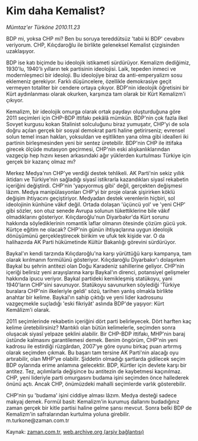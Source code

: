 # Kim daha Kemalist?

*Mümtaz'er Türköne 2010.11.23*

<td class="news-spot">
<p>BDP mi, yoksa CHP mi? Ben bu soruya tereddütsüz 'tabii ki BDP' cevabını veriyorum. CHP, Kılıçdaroğlu ile birlikte geleneksel Kemalist çizgisinden uzaklaşıyor.</p>
<p><p>BDP ise katı biçimde bu ideolojik istikameti sürdürüyor. Kemalizm dediğimiz, 1930'lu, 1940'lı yılların tek partisinin ideolojisi. Laik, tepeden inmeci ve modernleşmeci bir ideoloji. Bu ideolojiye biraz da anti-emperyalizm sosu eklemeniz gerekiyor. Farklı düşüncelere, özellikle demokrasiye geçit vermeyen totaliter bir cendere ortaya çıkıyor. BDP'nin ideolojik öğretisini bir Kürt aydınlanması olarak okurken, karşınıza tam olarak bir Kürt Kemalizm'i çıkıyor.
<p>Kemalizm, bir ideolojik omurga olarak ortak paydayı oluşturduğuna göre 2011 seçimleri için CHP-BDP ittifakı pekâlâ mümkün. BDP'nin çok fazla ilkel Sovyet kurgusu kokan Stalinist solculuğunu biraz yumuşatır, CHP'yi de sola doğru açılan gerçek bir sosyal demokrat parti haline getirirseniz; evrensel solun temel insan hakları, yoksuldan ve eşitlikten yana olma gibi idealleri iki partinin birleşmesinden yeni bir sentez üretebilir. BDP'nin CHP ile ittifaka girecek ölçüde mutasyon geçirmesi, CHP'nin eski alışkanlıklarından vazgeçip hep hızını kesen arkasındaki ağır yüklerden kurtulması Türkiye için gerçek bir kazanç olmaz mı?
<p>Merkez Medya'nın CHP'ye verdiği destek tehlikeli. AK Parti'nin sekiz yıllık iktidarı ve Türkiye'nin sağladığı siyasî istikrarla kazandıkları siyasî rekabetin içeriğini değiştirdi. CHP'nin 'yapıyormuş gibi' değil, gerçekten değişmesi lâzım. Medya manipülasyonları CHP'yi bir proje olarak şişirirken köklü değişim ihtiyacını geçiştiriyor. Medyadan destek verenlerin hiçbiri, sol ideolojinin künhüne vâkıf değil. Ortada dolaşan 'üçüncü yol' ve 'yeni CHP' gibi sözler, son otuz senede Avrupa solunun tükettiklerine bile vâkıf olmadıklarını gösteriyor. Kılıçdaroğlu'nun Diyarbakır'da Kürt sorunu hakkında söylediklerinin romantik laflar olmanın ötesinde çözüm gücü yok. Kürtçe eğitim ne olacak? CHP'nin günün ihtiyaçlarına uygun ideolojik dönüşümünü gerçekleştirecek birikim ve ufuk tek kişide var. O da halihazırda AK Parti hükümetinde Kültür Bakanlığı görevini sürdürüyor.
<p>Baykal'ın kendi tarzında Kılıçdaroğlu'na karşı yürüttüğü karşı kampanya, tam olarak kırılmanın formülünü gösteriyor. Kılıçdaroğlu Diyarbakır'ı dolaşırken Baykal bu şehrin antitezi olan Doğu Karadeniz sahillerine geliyor. CHP'nin içeriği belirsiz yeni arayışlarına karşı Baykal'ın direnci, potansiyel gelişmeler hakkında ipucu veriyor. Baykal partideki kemikleşmiş statükoyu, yani 1940'ların CHP'sini savunuyor. Statükoyu savunurken söylediği 'Türkiye buralara CHP'nin ilkeleriyle geldi' sözü, tarihen yanlış olmakla birlikte anahtar bir kelime. Baykal'ın sahip çıktığı ve yeni lider kadrosunu vazgeçmekle suçladığı 'eski fikriyât' aslında BDP'de yaşıyor: Kürt Kemâlizm'i olarak.
<p>2011 seçimlerinde rekabetin içeriğini dört parti belirleyecek. Dört harften kaç kelime üretebilirsiniz? Mantıklı olan bütün kelimelerle, seçimden sonra oluşacak siyasî yelpaze şeklini alabilir. Bir CHP-BDP ittifakı, MHP'nin baraj üstünde kalmasını garantilemesi demek. Benim öngörüm, CHP'nin yeni kadrosu ile estirdiği rüzgârdan, 2007'ye göre oyunu birkaç puan artırmış olarak seçimden çıkmak. Bu başarı tam tersine AK Parti'nin alacağı oyu artırabilir, olan MHP'ye olabilir. Şiddetin olmadığı şartlarda gidilecek seçim BDP oylarında erime anlamına gelecektir. BDP, Kürtler için devlete karşı bir antitez. Tez, açılımlarla değişince bu antitezin de kaybetmesi kaçınılmaz. CHP, yeni lideriyle parti omurgasını budama işini seçimden önce hallederek önünü açtı. Ancak CHP, önümüzdeki mahalli seçimlerde varlık gösterebilir.
<p>CHP'nin şu 'budama' işini ciddiye alması lâzım. Medya desteği sadece makyaj demek. Formül basit: Kemalizm'in kurumuş dallarını budadığınız zaman gerçek bir kitle partisi haline gelme şansı mevcut. Sonra belki BDP de Kemalizm'in safralarından kurtulma yoluna girebilir. m.turkone@zaman.com.tr</p>
<a href="http://web.archive.org/web/20101130160121/mailto:m.turkone@zaman.com.tr">
</a></p></p></p></p></p></p></td>

Kaynak: [zaman.com.tr](http://zaman.com.tr/yazar.do?yazino=1055791), [web.archive.org (arşiv bağlantısı)](http://web.archive.org/web/20101130160121/http://zaman.com.tr/yazar.do?yazino=1055791)
